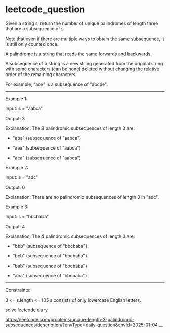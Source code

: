 # leetcode_question


Given a string s, return the number of unique palindromes of length three that are a subsequence of s.

Note that even if there are multiple ways to obtain the same subsequence, it is still only counted once.

A palindrome is a string that reads the same forwards and backwards.

A subsequence of a string is a new string generated from the original string with some characters (can be none) deleted without changing the relative order of the remaining characters.

For example, "ace" is a subsequence of "abcde".
 


---



Example 1:

Input: s = "aabca"

Output: 3

Explanation: The 3 palindromic subsequences of length 3 are:

- "aba" (subsequence of "aabca")
  
- "aaa" (subsequence of "aabca")
  
- "aca" (subsequence of "aabca")



  
Example 2:

Input: s = "adc"

Output: 0

Explanation: There are no palindromic subsequences of length 3 in "adc".



Example 3:

Input: s = "bbcbaba"

Output: 4

Explanation: The 4 palindromic subsequences of length 3 are:

- "bbb" (subsequence of "bbcbaba")
  
- "bcb" (subsequence of "bbcbaba")
  
- "bab" (subsequence of "bbcbaba")
  
- "aba" (subsequence of "bbcbaba")




---
 

Constraints:

3 <= s.length <= 105
s consists of only lowercase English letters.

solve leetcode diary

https://leetcode.com/problems/unique-length-3-palindromic-subsequences/description/?envType=daily-question&envId=2025-01-04
__
